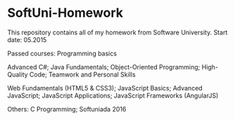 # SoftUni-Homework
This repository contains all of my homework from Software University.
Start date: 05.2015

Passed courses: 
Programming basics

Advanced C#;
Java Fundamentals;
Object-Oriented Programming;
High-Quality Code;
Teamwork and Personal Skills

Web Fundamentals (HTML5 & CSS3);
JavaScript Basics;
Advanced JavaScript;
JavaScript Applications;
JavaScript Frameworks (AngularJS)

Others:
C Programming;
Softuniada 2016
